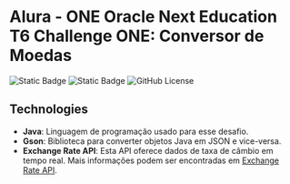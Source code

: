 # Alura - ONE Oracle Next Education T6 Challenge ONE: Conversor de Moedas 
  ![Static Badge](https://img.shields.io/badge/v.17%20-%20gray?logo=oracle&logoColor=white&label=Java&labelColor=%23f89820&color=%235382a1%20)   ![Static Badge](https://img.shields.io/badge/v.2.10.1%20-%20gray?logo=google&logoColor=white&logoSize=auto&label=Gson&labelColor=%20%234285f4%20&color=%23ea4335)   ![GitHub License](https://img.shields.io/github/license/mateusPerpetuo/ConversorDeMoedas%20?color=blue)

## Technologies

- **Java**: Linguagem de programação usado para esse desafio.
- **Gson**: Biblioteca para converter objetos Java em JSON e vice-versa.
- **Exchange Rate API**: Esta API oferece dados de taxa de câmbio em tempo real. Mais informações podem ser encontradas em [Exchange Rate API](https://www.exchangerate-api.com/).
